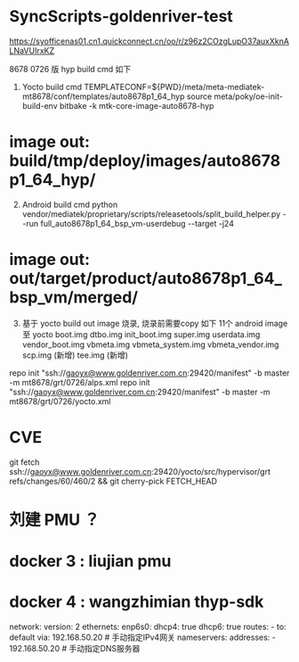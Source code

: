 # SyncScripts-goldenriver-test

https://syofficenas01.cn1.quickconnect.cn/oo/r/z96z2COzgLupO37auxXknALNaVUIrxKZ

8678 0726 版 hyp build cmd 如下
1. Yocto build cmd
TEMPLATECONF=${PWD}/meta/meta-mediatek-mt8678/conf/templates/auto8678p1_64_hyp source meta/poky/oe-init-build-env
bitbake -k mtk-core-image-auto8678-hyp
# image out: build/tmp/deploy/images/auto8678p1_64_hyp/
2. Android build cmd
python vendor/mediatek/proprietary/scripts/releasetools/split_build_helper.py --run full_auto8678p1_64_bsp_vm-userdebug --target -j24
# image out: out/target/product/auto8678p1_64_bsp_vm/merged/
3. 基于 yocto build out image 烧录, 烧录前需要copy 如下 11个 android image 至 yocto
boot.img
dtbo.img
init_boot.img
super.img
userdata.img
vendor_boot.img
vbmeta.img
vbmeta_system.img
vbmeta_vendor.img
scp.img	(新增)
tee.img	(新增)

repo init "ssh://gaoyx@www.goldenriver.com.cn:29420/manifest" -b master -m mt8678/grt/0726/alps.xml
repo init "ssh://gaoyx@www.goldenriver.com.cn:29420/manifest" -b master -m mt8678/grt/0726/yocto.xml 

# CVE
git fetch ssh://gaoyx@www.goldenriver.com.cn:29420/yocto/src/hypervisor/grt refs/changes/60/460/2 && git cherry-pick FETCH_HEAD

# 刘建 PMU ？ 

# docker 3 : liujian pmu
# docker 4 : wangzhimian thyp-sdk

network:
  version: 2
  ethernets:
    enp6s0:
      dhcp4: true
      dhcp6: true
      routes:
        - to: default
          via: 192.168.50.20    # 手动指定IPv4网关
      nameservers:
        addresses:
          - 192.168.50.20       # 手动指定DNS服务器
